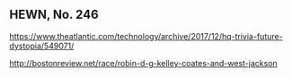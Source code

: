 ## HEWN, No. 246

https://www.theatlantic.com/technology/archive/2017/12/hq-trivia-future-dystopia/549071/

http://bostonreview.net/race/robin-d-g-kelley-coates-and-west-jackson
